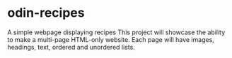 # odin-recipes
A simple webpage displaying recipes
This project will showcase the ability to make a multi-page HTML-only website. Each page will have images, headings, text, ordered and unordered lists.